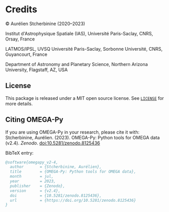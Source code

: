 # Credits

© Aurélien Stcherbinine (2020–2023)

Institut d'Astrophysique Spatiale (IAS), Université Paris-Saclay, CNRS, Orsay, France

LATMOS/IPSL, UVSQ Université Paris-Saclay, Sorbonne Université, CNRS, Guyancourt, France

Department of Astronomy and Planetary Science, Northern Arizona University, Flagstaff, AZ, USA


## License
This package is released under a MIT open source license. See [`LICENSE`](https://github.com/AStcherbinine/omegapy/blob/master/LICENSE) for more details.

## Citing OMEGA-Py
If you are using OMEGA-Py in your research, please cite it with:  
Stcherbinine, Aurélien. (2023). OMEGA-Py: Python tools for OMEGA data (v2.4). *Zenodo*. [doi:10.5281/zenodo.8125436](https://doi.org/10.5281/zenodo.8125436)

BibTeX entry:
~~~bibtex
@software{omegapy_v2-4,
  author       = {Stcherbinine, Aurélien},
  title        = {OMEGA-Py: Python tools for OMEGA data},
  month        = jul,
  year         = 2023,
  publisher    = {Zenodo},
  version      = {v2.4},
  doi          = {10.5281/zenodo.8125436},
  url          = {https://doi.org/10.5281/zenodo.8125436}
}
~~~
